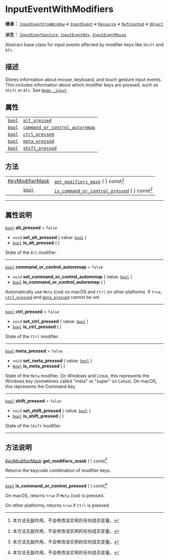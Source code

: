 <!-- ⚠ 请勿编辑本文件 ⚠ -->
<!-- 本文档使用脚本从 WeDot 引擎源码仓库生成。 -->
<!-- 生成脚本：https://github.com/WeDot-Engine/WeDot/tree/master/doc/tools/make_md.py； -->
<!-- 原文件：https://github.com/WeDot-Engine/WeDot/tree/master/doc/classes/InputEventWithModifiers.xml。 -->

<div id="_class_inputeventwithmodifiers"></div>

# InputEventWithModifiers

**继承：** [`InputEventFromWindow`](class_inputeventfromwindow.md) **<** [`InputEvent`](class_inputevent.md) **<** [`Resource`](class_resource.md) **<** [`RefCounted`](class_refcounted.md) **<** [`Object`](class_object.md)

**派生：** [`InputEventGesture`](class_inputeventgesture.md), [`InputEventKey`](class_inputeventkey.md), [`InputEventMouse`](class_inputeventmouse.md)

Abstract base class for input events affected by modifier keys like <i class="fa fa-gamepad"></i>`Shift` and <i class="fa fa-gamepad"></i>`Alt`.

## 描述

Stores information about mouse, keyboard, and touch gesture input events. This includes information about which modifier keys are pressed, such as <i class="fa fa-gamepad"></i>`Shift` or <i class="fa fa-gamepad"></i>`Alt`. See [`Node._input`](class_node.md#class_node_private_method__input).

## 属性

|||
|:-:|:--|
| [`bool`](class_bool.md) | [`alt_pressed`](class_inputeventwithmodifiers.md#class_inputeventwithmodifiers_property_alt_pressed)                                   | ``false`` |
| [`bool`](class_bool.md) | [`command_or_control_autoremap`](class_inputeventwithmodifiers.md#class_inputeventwithmodifiers_property_command_or_control_autoremap) | ``false`` |
| [`bool`](class_bool.md) | [`ctrl_pressed`](class_inputeventwithmodifiers.md#class_inputeventwithmodifiers_property_ctrl_pressed)                                 | ``false`` |
| [`bool`](class_bool.md) | [`meta_pressed`](class_inputeventwithmodifiers.md#class_inputeventwithmodifiers_property_meta_pressed)                                 | ``false`` |
| [`bool`](class_bool.md) | [`shift_pressed`](class_inputeventwithmodifiers.md#class_inputeventwithmodifiers_property_shift_pressed)                               | ``false`` |

## 方法

|||
|:-:|:--|
| [KeyModifierMask](#enum_@globalscope_keymodifiermask) | [`get_modifiers_mask`](class_inputeventwithmodifiers.md#class_inputeventwithmodifiers_method_get_modifiers_mask) ( ) const[^const]                       |
| [`bool`](class_bool.md)                               | [`is_command_or_control_pressed`](class_inputeventwithmodifiers.md#class_inputeventwithmodifiers_method_is_command_or_control_pressed) ( ) const[^const] |

<!-- rst-class:: classref-section-separator -->

---

## 属性说明

<div id="_class_inputeventwithmodifiers_property_alt_pressed"></div>

[`bool`](class_bool.md) **alt_pressed** = ``false`` <div id="class_inputeventwithmodifiers_property_alt_pressed"></div>

- `void` **set_alt_pressed** ( value: [`bool`](class_bool.md) )
- [`bool`](class_bool.md) **is_alt_pressed** ( )

State of the <i class="fa fa-gamepad"></i>`Alt` modifier.

<!-- rst-class:: classref-item-separator -->

---

<div id="_class_inputeventwithmodifiers_property_command_or_control_autoremap"></div>

[`bool`](class_bool.md) **command_or_control_autoremap** = ``false`` <div id="class_inputeventwithmodifiers_property_command_or_control_autoremap"></div>

- `void` **set_command_or_control_autoremap** ( value: [`bool`](class_bool.md) )
- [`bool`](class_bool.md) **is_command_or_control_autoremap** ( )

Automatically use <i class="fa fa-gamepad"></i>`Meta` (<i class="fa fa-gamepad"></i>`Cmd`) on macOS and <i class="fa fa-gamepad"></i>`Ctrl` on other platforms. If `true`, [`ctrl_pressed`](class_inputeventwithmodifiers.md#class_inputeventwithmodifiers_property_ctrl_pressed) and [`meta_pressed`](class_inputeventwithmodifiers.md#class_inputeventwithmodifiers_property_meta_pressed) cannot be set.

<!-- rst-class:: classref-item-separator -->

---

<div id="_class_inputeventwithmodifiers_property_ctrl_pressed"></div>

[`bool`](class_bool.md) **ctrl_pressed** = ``false`` <div id="class_inputeventwithmodifiers_property_ctrl_pressed"></div>

- `void` **set_ctrl_pressed** ( value: [`bool`](class_bool.md) )
- [`bool`](class_bool.md) **is_ctrl_pressed** ( )

State of the <i class="fa fa-gamepad"></i>`Ctrl` modifier.

<!-- rst-class:: classref-item-separator -->

---

<div id="_class_inputeventwithmodifiers_property_meta_pressed"></div>

[`bool`](class_bool.md) **meta_pressed** = ``false`` <div id="class_inputeventwithmodifiers_property_meta_pressed"></div>

- `void` **set_meta_pressed** ( value: [`bool`](class_bool.md) )
- [`bool`](class_bool.md) **is_meta_pressed** ( )

State of the <i class="fa fa-gamepad"></i>`Meta` modifier. On Windows and Linux, this represents the Windows key (sometimes called "meta" or "super" on Linux). On macOS, this represents the Command key.

<!-- rst-class:: classref-item-separator -->

---

<div id="_class_inputeventwithmodifiers_property_shift_pressed"></div>

[`bool`](class_bool.md) **shift_pressed** = ``false`` <div id="class_inputeventwithmodifiers_property_shift_pressed"></div>

- `void` **set_shift_pressed** ( value: [`bool`](class_bool.md) )
- [`bool`](class_bool.md) **is_shift_pressed** ( )

State of the <i class="fa fa-gamepad"></i>`Shift` modifier.

<!-- rst-class:: classref-section-separator -->

---

## 方法说明

<div id="_class_inputeventwithmodifiers_method_get_modifiers_mask"></div>

[KeyModifierMask](#enum_@globalscope_keymodifiermask) **get_modifiers_mask** ( ) const[^const]<div id="class_inputeventwithmodifiers_method_get_modifiers_mask"></div>

Returns the keycode combination of modifier keys.

<!-- rst-class:: classref-item-separator -->

---

<div id="_class_inputeventwithmodifiers_method_is_command_or_control_pressed"></div>

[`bool`](class_bool.md) **is_command_or_control_pressed** ( ) const[^const]<div id="class_inputeventwithmodifiers_method_is_command_or_control_pressed"></div>

On macOS, returns `true` if <i class="fa fa-gamepad"></i>`Meta` (<i class="fa fa-gamepad"></i>`Cmd`) is pressed.

On other platforms, returns `true` if <i class="fa fa-gamepad"></i>`Ctrl` is pressed.

[^virtual]: 本方法通常需要用户覆盖才能生效。
[^const]: 本方法无副作用，不会修改该实例的任何成员变量。
[^vararg]: 本方法除了能接受在此处描述的参数外，还能够继续接受任意数量的参数。
[^constructor]: 本方法用于构造某个类型。
[^static]: 调用本方法无需实例，可直接使用类名进行调用。
[^operator]: 本方法描述的是使用本类型作为左操作数的有效运算符。
[^bitfield]: 这个值是由下列位标志构成位掩码的整数。
[^void]: 无返回值。
